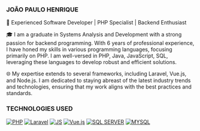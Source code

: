 ### JOÃO PAULO HENRIQUE

🚀 Experienced Software Developer | PHP Specialist | Backend Enthusiast

🎓 I am a graduate in Systems Analysis and Development with a strong passion for backend programming. With 6 years of professional experience, I have honed my skills in various programming languages, focusing primarily on PHP. I am well-versed in PHP, Java, JavaScript, SQL, leveraging these languages to develop robust and efficient solutions.

🌐 My expertise extends to several frameworks, including Laravel, Vue.js, and Node.js. I am dedicated to staying abreast of the latest industry trends and technologies, ensuring that my work aligns with the best practices and standards.

### TECHNOLOGIES USED

[![PHP](https://img.shields.io/badge/PHP-777BB4?style=for-the-badge&logo=php&logoColor=white)]()
[![Laravel]([https://img.shields.io/badge/PHP-777BB4?style=for-the-badge&logo=php&logoColor=white])]()
[![JS](https://img.shields.io/badge/JavaScript-F7DF1E?style=for-the-badge&logo=javascript&logoColor=black)]()
[![Vue.js]([https://img.shields.io/badge/MySQL-00000F?style=for-the-badge&logo=mysql&logoColor=white])]()
[![SQL SERVER](https://img.shields.io/badge/Microsoft_SQL_Server-CC2927?style=for-the-badge&logo=microsoft-sql-server&logoColor=white)]()
[![MYSQL](https://img.shields.io/badge/MySQL-00000F?style=for-the-badge&logo=mysql&logoColor=white)]()

![]()
